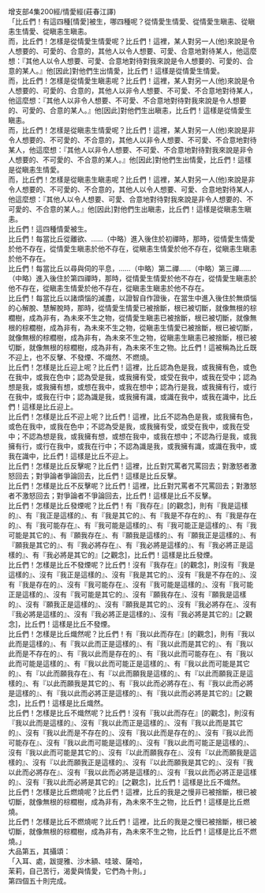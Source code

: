 增支部4集200經/情愛經(莊春江譯)  
「比丘們！有這四種[情愛]被生，哪四種呢？從情愛生情愛、從情愛生瞋恚、從瞋恚生情愛、從瞋恚生瞋恚。  
而，比丘們！怎樣是從情愛生情愛呢？比丘們！這裡，某人對另一人(他)來說是令人想要的、可愛的、合意的，其他人以令人想要、可愛、合意地對待某人，他這麼想：『其他人以令人想要、可愛、合意地對待對我來說是令人想要的、可愛的、合意的某人。』他[因此]對他們生出情愛，比丘們！這樣是從情愛生情愛。  
而，比丘們！怎樣是從情愛生瞋恚呢？比丘們！這裡，某人對另一人(他)來說是令人想要的、可愛的、合意的，其他人以非令人想要、不可愛、不合意地對待某人，他這麼想：『其他人以非令人想要、不可愛、不合意地對待對我來說是令人想要的、可愛的、合意的某人。』他[因此]對他們生出瞋恚，比丘們！這樣是從情愛生瞋恚。  
而，比丘們！怎樣是從瞋恚生情愛呢？比丘們！這裡，某人對另一人(他)來說是非令人想要的、不可愛的、不合意的，其他人以非令人想要、不可愛、不合意地對待某人，他這麼想：『其他人以非令人想要、不可愛、不合意地對待對我來說是非令人想要的、不可愛的、不合意的某人。』他[因此]對他們生出情愛，比丘們！這樣是從瞋恚生情愛。  
而，比丘們！怎樣是從瞋恚生瞋恚呢？比丘們！這裡，某人對另一人(他)來說是非令人想要的、不可愛的、不合意的，其他人以令人想要、可愛、合意地對待某人，他這麼想：『其他人以令人想要、可愛、合意地對待對我來說是非令人想要的、不可愛的、不合意的某人。』他[因此]對他們生出瞋恚，比丘們！這樣是從瞋恚生瞋恚。  
比丘們！這四種情愛被生。  
比丘們！每當比丘從離欲、……（中略）進入後住於初禪時，那時，從情愛生情愛於他不存在，從情愛生瞋恚於他不存在，從瞋恚生情愛於他不存在，從瞋恚生瞋恚於他不存在。  
比丘們！每當比丘以尋與伺的平息，……（中略）第二禪……（中略）第三禪……（中略）進入後住於第四禪時，那時，從情愛生情愛於他不存在，從情愛生瞋恚於他不存在，從瞋恚生情愛於他不存在，從瞋恚生瞋恚於他不存在。  
比丘們！每當比丘以諸煩惱的滅盡，以證智自作證後，在當生中進入後住於無煩惱的心解脫、慧解脫時，那時，從情愛生情愛已被捨斷，根已被切斷，就像無根的棕櫚樹，成為非有，為未來不生之物，從情愛生瞋恚已被捨斷，根已被切斷，就像無根的棕櫚樹，成為非有，為未來不生之物，從瞋恚生情愛已被捨斷，根已被切斷，就像無根的棕櫚樹，成為非有，為未來不生之物，從瞋恚生瞋恚已被捨斷，根已被切斷，就像無根的棕櫚樹，成為非有，為未來不生之物。比丘們！這被稱為比丘既不迎上，也不反擊、不發煙、不熾然、不燃燒。  
比丘們！怎樣是比丘迎上呢？比丘們！這裡，比丘認為色是我，或我擁有色，或色在我中，或我在色中；認為受是我，或我擁有受，或受在我中，或我在受中；認為想是我，或我擁有想，或想在我中，或我在想中；認為行是我，或我擁有行，或行在我中，或我在行中；認為識是我，或我擁有識，或識在我中，或我在識中，比丘們！這樣是比丘迎上。  
比丘們！怎樣是比丘不迎上呢？比丘們！這裡，比丘不認為色是我，或我擁有色，或色在我中，或我在色中；不認為受是我，或我擁有受，或受在我中，或我在受中；不認為想是我，或我擁有想，或想在我中，或我在想中；不認為行是我，或我擁有行，或行在我中，或我在行中；不認為識是我，或我擁有識，或識在我中，或我在識中，比丘們！這樣是比丘不迎上。  
比丘們！怎樣是比丘反擊呢？比丘們！這裡，比丘對咒罵者咒罵回去；對激怒者激怒回去；對爭論者爭論回去，比丘們！這樣是比丘反擊。  
比丘們！怎樣是比丘不反擊呢？比丘們！這裡，比丘對咒罵者不咒罵回去；對激怒者不激怒回去；對爭論者不爭論回去，比丘們！這樣是比丘不反擊。  
比丘們！怎樣是比丘發煙呢？比丘們！有『我存在』[的觀念]，則有『我是這樣的』、有『我正是這樣的』、有『我是其它的』、有『我是不存在的』、有『我是存在的』、有『我可能存在』、有『我可能是這樣的』、有『我可能正是這樣的』、有『我可能是其它的』、有『願我存在』、有『願我是這樣的』、有『願我正是這樣的』、有『願我是其它的』、有『我必將存在』、有『我必將是這樣的』、有『我必將正是這樣的』、有『我必將是其它的』[之觀念]，比丘們！這樣是比丘發煙。  
比丘們！怎樣是比丘不發煙呢？比丘們！沒有『我存在』[的觀念]，則沒有『我是這樣的』、沒有『我正是這樣的』、沒有『我是其它的』、沒有『我是不存在的』、沒有『我是存在的』、沒有『我可能存在』、沒有『我可能是這樣的』、沒有『我可能正是這樣的』、沒有『我可能是其它的』、沒有『願我存在』、沒有『願我是這樣的』、沒有『願我正是這樣的』、沒有『願我是其它的』、沒有『我必將存在』、沒有『我必將是這樣的』、沒有『我必將正是這樣的』、沒有『我必將是其它的』[之觀念]，比丘們！這樣是比丘不發煙。  
比丘們！怎樣是比丘熾然呢？比丘們！有『我以此而存在』[的觀念]，則有『我以此而是這樣的』、有『我以此而正是這樣的』、有『我以此而是其它的』、有『我以此而是不存在的』、有『我以此而是存在的』、有『我以此而可能存在』、有『我以此而可能是這樣的』、有『我以此而可能正是這樣的』、有『我以此而可能是其它的』、有『以此而願我存在』、有『以此而願我是這樣的』、有『以此而願我正是這樣的』、有『以此而願我是其它的』、有『我以此而必將存在』、有『我以此而必將是這樣的』、有『我以此而必將正是這樣的』、有『我以此而必將是其它的』[之觀念]，比丘們！這樣是比丘熾然。  
比丘們！怎樣是比丘不熾然呢？比丘們！沒有『我以此而存在』[的觀念]，則沒有『我以此而是這樣的』、沒有『我以此而正是這樣的』、沒有『我以此而是其它的』、沒有『我以此而是不存在的』、沒有『我以此而是存在的』、沒有『我以此而可能存在』、沒有『我以此而可能是這樣的』、沒有『我以此而可能正是這樣的』、沒有『我以此而可能是其它的』、沒有『以此而願我存在』、沒有『以此而願我是這樣的』、沒有『以此而願我正是這樣的』、沒有『以此而願我是其它的』、沒有『我以此而必將存在』、沒有『我以此而必將是這樣的』、沒有『我以此而必將正是這樣的』、沒有『我以此而必將是其它的』[之觀念]，比丘們！這樣是比丘不熾然。  
比丘們！怎樣是比丘燃燒呢？比丘們！這裡，比丘的我是之慢非已被捨斷，根已被切斷，就像無根的棕櫚樹，成為非有，為未來不生之物，比丘們！這樣是比丘燃燒。  
比丘們！怎樣是比丘不燃燒呢？比丘們！這裡，比丘的我是之慢已被捨斷，根已被切斷，就像無根的棕櫚樹，成為非有，為未來不生之物，比丘們！這樣是比丘不燃燒。」  
大品第五，其攝頌：  
「入耳、處，跋提雅、沙木額、哇玻、薩哈，  
茉莉，自己苦行，渴愛與情愛，它們為十則。」  
第四個五十則完成。  
  
  
